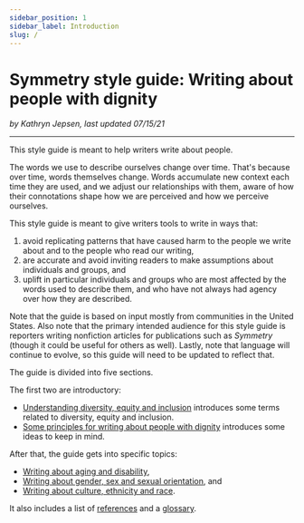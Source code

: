 ```yaml
---
sidebar_position: 1
sidebar_label: Introduction
slug: /
---
```


# Symmetry style guide: Writing about people with dignity

*by Kathryn Jepsen, last updated 07/15/21*

---

This style guide is meant to help writers write about people.
 
The words we use to describe ourselves change over time. That's because over time, words themselves change. Words accumulate new context each time they are used, and we adjust our relationships with them, aware of how their connotations shape how we are perceived and how we perceive ourselves.

This style guide is meant to give writers tools to write in ways that:  
1. avoid replicating patterns that have caused harm to the people we write about and to the people who read our writing,  
2. are accurate and avoid inviting readers to make assumptions about individuals and groups, and  
3. uplift in particular individuals and groups who are most affected by the words used to describe them, and who have not always had agency over how they are described. 
 
Note that the guide is based on input mostly from communities in the United States. Also note that the primary intended audience for this style guide is reporters writing nonfiction articles for publications such as *Symmetry* (though it could be useful for others as well). Lastly, note that language will continue to evolve, so this guide will need to be updated to reflect that.  
 
The guide is divided into five sections.  

The first two are introductory:  

- [Understanding diversity, equity and inclusion](https://symmetry-mag.github.io/style-guide/understanding-diversity-equity-and-inclusion) introduces some terms related to diversity, equity and inclusion.
- [Some principles for writing about people with dignity](https://symmetry-mag.github.io/style-guide/some-principles-for-writing-about-people-with-dignity) introduces some ideas to keep in mind.

After that, the guide gets into specific topics:

- [Writing about aging and disability](https://symmetry-mag.github.io/style-guide/writing-about-aging-and-disability),
- [Writing about gender, sex and sexual orientation](https://symmetry-mag.github.io/style-guide/writing-about-gender-sex-and-sexual-orientation), and
- [Writing about culture, ethnicity and race](https://symmetry-mag.github.io/style-guide/writing-about-culture-ethnicity-and-race).

It also includes a list of [references](https://symmetry-mag.github.io/style-guide/references) and a [glossary](https://symmetry-mag.github.io/style-guide/glossary).



